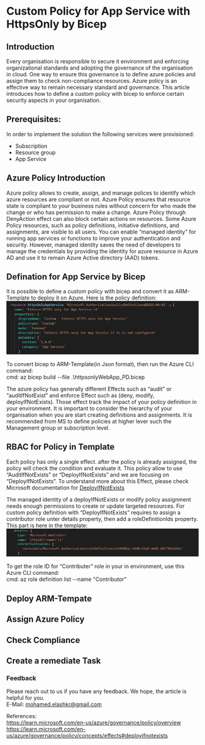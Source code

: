 # Custom Policy for App Service with HttpsOnly by Bicep

## Introduction
Every organisation is responsible to secure it environment and enforcing organizational standards and adopting the governance of the organisation in cloud. One way to ensure this governance is to define azure policies and assign them to check non-compliance resources. Azure policy is an effective way to remain necessary standard and governance. 
This article introduces how to define a custom policy with bicep to enforce certain security aspects in your organisation.

## Prerequisites:  
In order to implement the solution the following services were provisioned:  
 - Subscription 
 - Resource group
 - App Service

## Azure Policy Introduction
Azure policy allows to create, assign, and manage polices to identify which azure resources are compliant or not. Azure Policy ensures that resource state is compliant to your business rules without concern for who made the change or who has permission to make a change. Azure Policy through DenyAction effect can also block certain actions on resources. Some Azure Policy resources, such as policy definitions, initiative definitions, and assignments, are visible to all users.
You can enable “managed identity” for running app services or functions to improve your authentication and security. However, managed identity saves the need of developers to manage the credentials by providing the identity for azure resource in Azure AD and use it to remain Azure Active directory (AAD) tokens.

## Defination for App Service by Bicep
It is possible to define a custom policy with bicep and convert it as ARM-Template to deploy it on Azure.
Here is the policy definition:  
![alt text](https://github.com/melashkr/technical-articles/blob/main/bicep/custom-policy-appService-httpsOnly/images/policy-defintion.PNG?row=true "Azure Policy Defintion")

To convert bicep to ARM-Template(in Json format), then run the Azure CLI command:  
cmd: az bicep build --file .\httpsonlyWebApp_PD.bicep  

The azure policy has generally different Effects such as “audit” or “auditIfNotExist” and enforce Effect such as (deny, modify, deployIfNotExists). Those effect track the impact of your policy definition in your environment. 
It is important to consider the hierarchy of your organisation when you are start creating definitions and assignments. It is recommended from MS to define policies at higher lever such the Management group or subscription level.


## RBAC for Policy in Template
Each policy has only a single effect. after the policy is already assigned, the policy will check the condition and evaluate it. This policy allow to use “AuditIfNotExists” or “DeployIfNotExists” and we are focusing on “DeployIfNotExists”. To understand more about this Effect, please check Microsoft documentation for [DeployIfNotExists](https://learn.microsoft.com/en-us/azure/governance/policy/concepts/effects#deployifnotexists)

The managed identity of a deployIfNotExists or modify policy assignment needs enough permissions to create or update targeted resources.
For custom policy definition with “DeployIfNotExists” requires to assign a contributor role  unter details property, then add a roleDefinitionIds property.
This part is here in the template:
![alt text](https://github.com/melashkr/technical-articles/blob/main/bicep/custom-policy-appService-httpsOnly/images/role-defintion.PNG?row=true "Role Defintion")

To get the role ID for “Contributer” role in your in environment, use this Azure CLI command:  
cmd: az role definition list --name "Contributor"


## Deploy ARM-Tempate

## Assign Azure Policy

## Check Compliance

## Create a remediate Task

### Feedback  
Please reach out to us if you have any feedback. We hope, the article is helpful for you.  
E-Mail: mohamed.elashkr@gmail.com

References:  
https://learn.microsoft.com/en-us/azure/governance/policy/overview  
https://learn.microsoft.com/en-us/azure/governance/policy/concepts/effects#deployifnotexists
